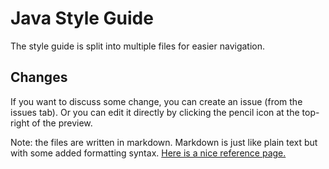 # Java Style Guide

The style guide is split into multiple files for easier navigation.

## Changes

If you want to discuss some change, you can create an issue (from the issues tab). Or you can edit it directly by clicking the pencil icon at the top-right of the preview.

Note: the files are written in markdown. Markdown is just like plain text but with some added formatting syntax. [Here is a nice reference page.](https://guides.github.com/features/mastering-markdown/#examples)
